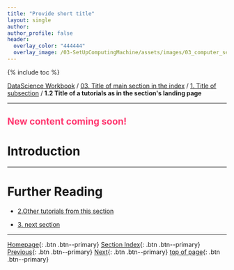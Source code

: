 ```yaml
---
title: "Provide short title"
layout: single
author:
author_profile: false
header:
  overlay_color: "444444"
  overlay_image: /03-SetUpComputingMachine/assets/images/03_computer_setup_banner.png
---
```


{% include toc %}

[DataScience Workbook](https://datascience.101workbook.org/) / [03. Title of main section in the index](00-SetUpComputingMachine-LandingPage.md) / [1. Title of subsection](01-operating-system-installation.md) / **1.2 Title of a tutorials as in the section's landing page**

---


## <span style="color: #ff3870;">New content coming soon!</span>

# Introduction





___
# Further Reading
* [2.Other tutorials from this section](02-must-have-software.md)

* [3. next section](03-various-methods-of-software-installation.md)

___

<!--
update navigation links below
-->

[Homepage](../index.md){: .btn  .btn--primary}
[Section Index](00-SetUpComputingMachine-LandingPage.md){: .btn  .btn--primary}
[Previous](01A-windows-installation.md){: .btn  .btn--primary}
[Next](02-must-have-software.md){: .btn  .btn--primary}
[top of page](#introduction){: .btn  .btn--primary}
